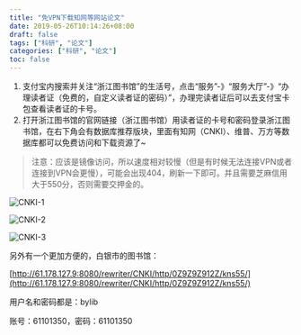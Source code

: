 ```yaml
---
title: "免VPN下载知网等网站论文"
date: 2019-05-26T10:14:26+08:00
draft: false
tags: ["科研", "论文"]
categories: ["科研", "论文"]
toc: false
---
```


1. 支付宝内搜索并关注“浙江图书馆”的生活号，点击“服务”-》“服务大厅”-》“办理读者证（免费的，自定义读者证的密码）”，办理完读者证后可以去支付宝卡包查看读者证的卡号。
2. 打开浙江图书馆的官网链接（浙江图书馆）用读者证的卡号和密码登录浙江图书馆，在右下角会有数据库推荐版块，里面有知网（CNKI）、维普、万方等数据库都可以免费访问和下载资源了~

> 注意：应该是镜像访问，所以速度相对较慢（但是有时候无法连接VPN或者连接到VPN会更慢），可能会出现404，刷新一下即可。并且需要芝麻信用大于550分，否则需要交押金的。

![CNKI-1](https://oss.lucoder.com/md/2019/05/26/CNKI-1.png)

![CNKI-2](https://oss.lucoder.com/md/2019/05/26/CNKI-2.png)

![CNKI-3](https://oss.lucoder.com/md/2019/05/26/CNKI-3.png)


另外有一个更加方便的，白银市的图书馆：

[http://61.178.127.9:8080/rewriter/CNKI/http/0Z9Z9Z912Z/kns55/](http://61.178.127.9:8080/rewriter/CNKI/http/0Z9Z9Z912Z/kns55/)

用户名和密码都是：bylib

账号：61101350，密码：61101350